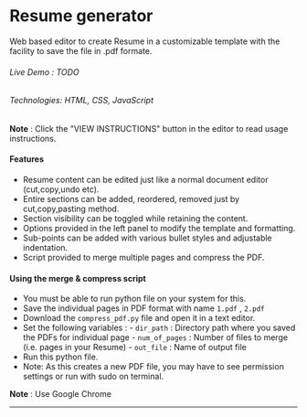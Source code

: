 # Resume generator

Web based editor to create Resume in a customizable template with the facility to save the file in .pdf formate.

###### Live Demo : TODO

###### Technologies: HTML, CSS, JavaScript

**Note** : Click the "VIEW INSTRUCTIONS" button in the editor to read usage instructions.

#### Features

- Resume content can be edited just like a normal document editor (cut,copy,undo etc).
- Entire sections can be added, reordered, removed just by cut,copy,pasting method.
- Section visibility can be toggled while retaining the content.
- Options provided in the left panel to modify the template and formatting.
- Sub-points can be added with various bullet styles and adjustable indentation.
- Script provided to merge multiple pages and compress the PDF.

#### Using the merge & compress script

- You must be able to run python file on your system for this.
- Save the individual pages in PDF format with name `1.pdf` , `2.pdf`
- Download the `compress_pdf.py` file and open it in a text editor.
- Set the following variables : - `dir_path` : Directory path where you saved the PDFs for individual page - `num_of_pages` : Number of files to merge (i.e. pages in your Resume) - `out_file` : Name of output file
- Run this python file.
- Note: As this creates a new PDF file, you may have to see permission settings or run with sudo on terminal.

**Note** : Use Google Chrome

---
